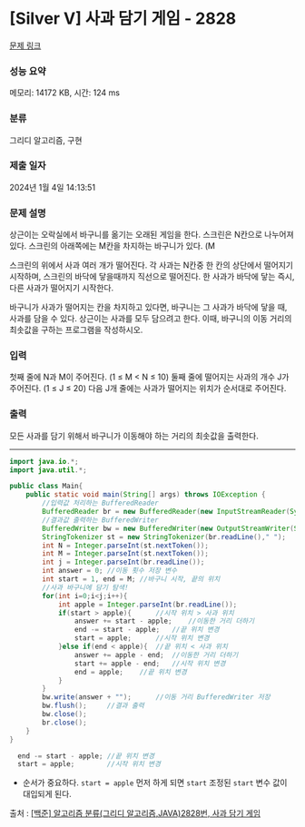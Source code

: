 # [Silver V] 사과 담기 게임 - 2828 

[문제 링크](https://www.acmicpc.net/problem/2828) 

### 성능 요약

메모리: 14172 KB, 시간: 124 ms

### 분류

그리디 알고리즘, 구현

### 제출 일자

2024년 1월 4일 14:13:51

### 문제 설명

<p>상근이는 오락실에서 바구니를 옮기는 오래된 게임을 한다. 스크린은 N칸으로 나누어져 있다. 스크린의 아래쪽에는 M칸을 차지하는 바구니가 있다. (M<N) 플레이어는 게임을 하는 중에 바구니를 왼쪽이나 오른쪽으로 이동할 수 있다. 하지만, 바구니는 스크린의 경계를 넘어가면 안 된다. 가장 처음에 바구니는 왼쪽 M칸을 차지하고 있다.</p>

<p>스크린의 위에서 사과 여러 개가 떨어진다. 각 사과는 N칸중 한 칸의 상단에서 떨어지기 시작하며, 스크린의 바닥에 닿을때까지 직선으로 떨어진다. 한 사과가 바닥에 닿는 즉시, 다른 사과가 떨어지기 시작한다.</p>

<p>바구니가 사과가 떨어지는 칸을 차지하고 있다면, 바구니는 그 사과가 바닥에 닿을 때, 사과를 담을 수 있다. 상근이는 사과를 모두 담으려고 한다. 이때, 바구니의 이동 거리의 최솟값을 구하는 프로그램을 작성하시오.</p>

### 입력 

 <p>첫째 줄에 N과 M이 주어진다. (1 ≤ M < N ≤ 10) 둘째 줄에 떨어지는 사과의 개수 J가 주어진다. (1 ≤ J ≤ 20) 다음 J개 줄에는 사과가 떨어지는 위치가 순서대로 주어진다.</p>

### 출력 

 <p>모든 사과를 담기 위해서 바구니가 이동해야 하는 거리의 최솟값을 출력한다.</p>

---

```java
import java.io.*;
import java.util.*;

public class Main{
    public static void main(String[] args) throws IOException {
        //입력값 처리하는 BufferedReader
        BufferedReader br = new BufferedReader(new InputStreamReader(System.in));
        //결과값 출력하는 BufferedWriter
        BufferedWriter bw = new BufferedWriter(new OutputStreamWriter(System.out));
        StringTokenizer st = new StringTokenizer(br.readLine()," ");
        int N = Integer.parseInt(st.nextToken());
        int M = Integer.parseInt(st.nextToken());
        int j = Integer.parseInt(br.readLine());
        int answer = 0;	//이동 횟수 저장 변수
        int start = 1, end = M;	//바구니 시작, 끝의 위치
        //사과 바구니에 담기 탐색!
        for(int i=0;i<j;i++){
            int apple = Integer.parseInt(br.readLine());
            if(start > apple){		//시작 위치 > 사과 위치
                answer += start - apple;	//이동한 거리 더하기
                end -= start - apple;	//끝 위치 변경
                start = apple;		//시작 위치 변경
            }else if(end < apple){	//끝 위치 < 사과 위치
                answer += apple - end;	//이동한 거리 더하기
                start += apple - end;	//시작 위치 변경
                end = apple;	//끝 위치 변경
            }
        }
        bw.write(answer + "");		//이동 거리 BufferedWriter 저장
        bw.flush();		//결과 출력
        bw.close();
        br.close();
    }
}
```

```java
  end -= start - apple;	//끝 위치 변경
  start = apple;		//시작 위치 변경
```
- 순서가 중요하다. `start = apple` 먼저 하게 되면 `start` 조정된 `start` 변수 값이 대입되게 된다.

출처 : [[백준] 알고리즘 분류(그리디 알고리즘,JAVA)2828번, 사과 담기 게임](https://tussle.tistory.com/941)
